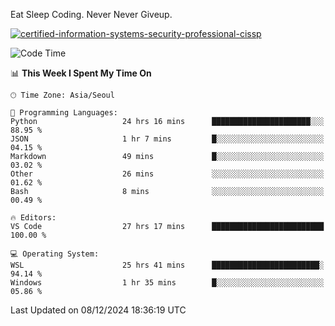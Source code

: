 Eat Sleep Coding.
Never Never Giveup.

[![certified-information-systems-security-professional-cissp](https://user-images.githubusercontent.com/44606727/157613689-acd84ec6-5f8f-4e79-89d9-a8d51f033634.png)](https://www.credly.com/badges/f394a010-85a0-450b-9136-8043af01d71c/public_url)

<!--START_SECTION:waka-->
![Code Time](http://img.shields.io/badge/Code%20Time-3%2C629%20hrs%2019%20mins-blue)

📊 **This Week I Spent My Time On** 

```text
🕑︎ Time Zone: Asia/Seoul

💬 Programming Languages: 
Python                   24 hrs 16 mins      ██████████████████████░░░   88.95 % 
JSON                     1 hr 7 mins         █░░░░░░░░░░░░░░░░░░░░░░░░   04.15 % 
Markdown                 49 mins             █░░░░░░░░░░░░░░░░░░░░░░░░   03.02 % 
Other                    26 mins             ░░░░░░░░░░░░░░░░░░░░░░░░░   01.62 % 
Bash                     8 mins              ░░░░░░░░░░░░░░░░░░░░░░░░░   00.49 % 

🔥 Editors: 
VS Code                  27 hrs 17 mins      █████████████████████████   100.00 % 

💻 Operating System: 
WSL                      25 hrs 41 mins      ████████████████████████░   94.14 % 
Windows                  1 hr 35 mins        █░░░░░░░░░░░░░░░░░░░░░░░░   05.86 % 
```


 Last Updated on 08/12/2024 18:36:19 UTC
<!--END_SECTION:waka-->
